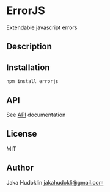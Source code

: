 # ErrorJS

Extendable javascript errors

## Description

## Installation

```
npm install errorjs
```

## API

See [API](API.md) documentation

## License

MIT

## Author

Jaka Hudoklin <jakahudokli@gmail.com>
